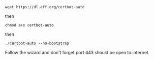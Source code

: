 ```
wget https://dl.eff.org/certbot-auto
```

then

```
chmod a+x certbot-auto
```

then

```
./certbot-auto --no-bootstrap
```

Follow the wizard and don't forget port 443 should be open to internet.
